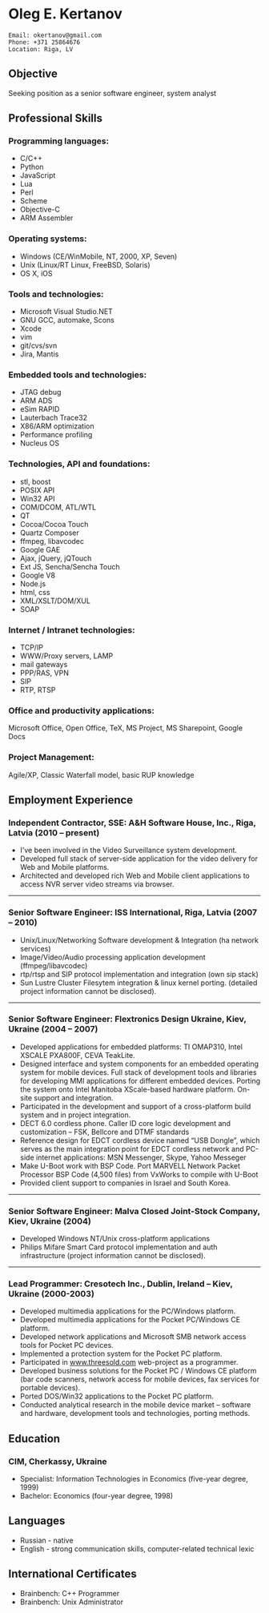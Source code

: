 Oleg E. Kertanov
================

    Email: okertanov@gmail.com
    Phone: +371 25864676
    Location: Riga, LV

Objective
---------
Seeking position as a senior software engineer, system analyst

Professional Skills
-------------------

### Programming languages:
* С/C++
* Python
* JavaScript
* Lua
* Perl
* Scheme
* Objective-C
* ARM Assembler

### Operating systems:
* Windows (CE/WinMobile, NT, 2000, XP, Seven)
* Unix (Linux/RT Linux, FreeBSD, Solaris)
* OS X, iOS

### Tools and technologies:
* Microsoft Visual Studio.NET
* GNU GCC, automake, Scons
* Xcode
* vim
* git/cvs/svn
* Jira, Mantis

### Embedded tools and technologies:
* JTAG debug
* ARM ADS
* eSim RAPID
* Lauterbach Trace32
* X86/ARM optimization
* Performance profiling
* Nucleus OS

### Technologies, API and foundations:
* stl, boost
* POSIX API
* Win32 API
* COM/DCOM, ATL/WTL
* QT
* Cocoa/Cocoa Touch
* Quartz Composer
* ffmpeg, libavcodec
* Google GAE
* Ajax, jQuery, jQTouch
* Ext JS, Sencha/Sencha Touch
* Google V8
* Node.js
* html, css
* XML/XSLT/DOM/XUL
* SOAP

### Internet / Intranet technologies:
* TCP/IP
* WWW/Proxy servers, LAMP
* mail gateways
* PPP/RAS, VPN
* SIP
* RTP, RTSP

### Office and productivity applications:
Microsoft Office, Open Office, TeX, MS Project, MS Sharepoint, Google Docs

### Project Management:
Agile/XP, Classic Waterfall model, basic RUP knowledge

Employment Experience
---------------------

### Independent Contractor, SSE: A&H Software House, Inc., Riga, Latvia (2010 – present)
* I've been involved in the Video Surveillance system development.
* Developed full stack of server-side application for the video delivery for Web and Mobile platforms.
* Architected and developed rich Web and Mobile client applications to access NVR server video streams via browser.

---------------------------------------

### Senior Software Engineer: ISS International, Riga, Latvia (2007 – 2010)
* Unix/Linux/Networking Software development & Integration (ha network services)
* Image/Video/Audio processing application development (ffmpeg/libavcodec)
* rtp/rtsp and SIP protocol implementation and integration (own sip stack)
* Sun Lustre Cluster Filesytem integration & linux kernel porting.
(detailed project information cannot be disclosed).

---------------------------------------

### Senior Software Engineer: Flextronics Design Ukraine, Kiev, Ukraine (2004 – 2007)
* Developed applications for embedded platforms: TI OMAP310, Intel XSCALE
PXA800F, CEVA TeakLite.
* Designed interface and system components for an embedded operating system for
mobile devices.
Full stack of development tools and libraries for developing MMI applications for
different embedded devices. Porting the system onto Intel Manitoba XScale-based
hardware platform. On-site support and integration.
* Participated in the development and support of a cross-platform build system and in
project integration.
* DECT 6.0 cordless phone. Caller ID core logic development and customization – FSK,
Bellcore and DTMF standards
* Reference design for EDCT cordless device named “USB Dongle”, which serves as the
main integration point for EDCT cordless network and PC-side internet applications:
MSN Messenger, Skype, Yahoo Messeger
* Make U-Boot work with BSP Code. Port MARVELL Network Packet Processor BSP
Code (4,500 files) from VxWorks to compile with U-Boot
* Provided client support to companies in Israel and South Korea.

---------------------------------------

### Senior Software Engineer: Malva Closed Joint-Stock Company, Kiev, Ukraine (2004)
* Developed Windows NT/Unix cross-platform applications
* Philips Mifare Smart Card protocol implementation and auth infrastructure
(project information cannot be disclosed).

---------------------------------------

### Lead Programmer: Cresotech Inc., Dublin, Ireland – Kiev, Ukraine (2000-2003)
* Developed multimedia applications for the PC/Windows platform.
* Developed multimedia applications for the Pocket PC/Windows CE platform.
* Developed network applications and Microsoft SMB network access tools for Pocket PC
devices.
* Implemented a protection system for the Pocket PC platform.
* Participated in www.threesold.com web-project as a programmer.
* Developed business solutions for the Pocket PC / Windows CE platform (bar code
scanners, network access for mobile devices, fax services for portable devices).
* Ported DOS/Win32 applications to the Pocket PC platform.
* Conducted analytical research in the mobile device market – software and hardware,
development tools and technologies, porting methods.

Education
---------
### CIM, Cherkassy, Ukraine
* Specialist: Information Technologies in Economics (five-year degree, 1999)
* Bachelor: Economics (four-year degree, 1998)

Languages
---------
* Russian - native
* English - strong communication skills, computer-related technical lexic

International Certificates
--------------------------
* Brainbench: C++ Programmer
* Brainbench: Unix Administrator

